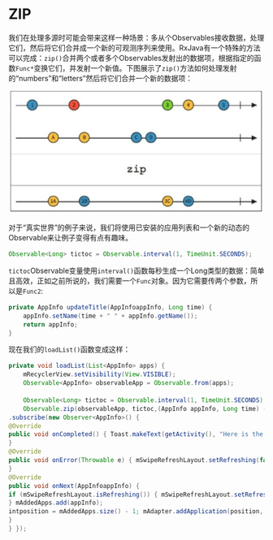 # ZIP

我们在处理多源时可能会带来这样一种场景：多从个Observables接收数据，处理它们，然后将它们合并成一个新的可观测序列来使用。RxJava有一个特殊的方法可以完成：`zip()`合并两个或者多个Observables发射出的数据项，根据指定的函数`Func*`变换它们，并发射一个新值。下图展示了`zip()`方法如何处理发射的“numbers”和“letters”然后将它们合并一个新的数据项：

![](chapter6_4.png)

对于“真实世界”的例子来说，我们将使用已安装的应用列表和一个新的动态的Observable来让例子变得有点有趣味。

```java
Observable<Long> tictoc = Observable.interval(1, TimeUnit.SECONDS);
```
`tictoc`Observable变量使用`interval()`函数每秒生成一个Long类型的数据：简单且高效，正如之前所说的，我们需要一个`Func`对象。因为它需要传两个参数，所以是`Func2`:

```java
private AppInfo updateTitle(AppInfoappInfo, Long time) {
    appInfo.setName(time + " " + appInfo.getName());
    return appInfo;
}
```
现在我们的`loadList()`函数变成这样：
```java
private void loadList(List<AppInfo> apps) {
    mRecyclerView.setVisibility(View.VISIBLE);
    Observable<AppInfo> observableApp = Observable.from(apps);
    
    Observable<Long> tictoc = Observable.interval(1, TimeUnit.SECONDS);
    Observable.zip(observableApp, tictoc,(AppInfo appInfo, Long time) -> updateTitle(appInfo, time)) .observeOn(AndroidSchedulers.mainThread())
.subscribe(new Observer<AppInfo>() {
@Override
public void onCompleted() { Toast.makeText(getActivity(), "Here is the list!", Toast.LENGTH_LONG).show();
}
@Override
public void onError(Throwable e) { mSwipeRefreshLayout.setRefreshing(false); Toast.makeText(getActivity(), "Something went wrong!", Toast.LENGTH_SHORT).show();
}
@Override
public void onNext(AppInfoappInfo) {
if (mSwipeRefreshLayout.isRefreshing()) { mSwipeRefreshLayout.setRefreshing(false);
} mAddedApps.add(appInfo);
intposition = mAddedApps.size() - 1; mAdapter.addApplication(position, appInfo); mRecyclerView.smoothScrollToPosition(position);
}
} });
```


